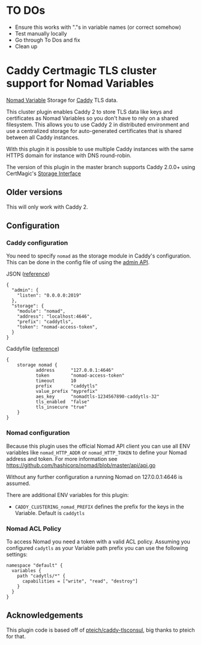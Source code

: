 # TO DOs

- Ensure this works with "."s in variable names (or correct somehow)
- Test manually locally
- Go through To Dos and fix
- Clean up

# Caddy Certmagic TLS cluster support for Nomad Variables

[Nomad Variable](https://github.com/hashicorp/nomad) Storage for [Caddy](https://github.com/caddyserver/caddy) TLS data.

This cluster plugin enables Caddy 2 to store TLS data like keys and certificates as Nomad Variables so you don't have to rely on a shared filesystem.
This allows you to use Caddy 2 in distributed environment and use a centralized storage for auto-generated certificates that is
shared between all Caddy instances.

With this plugin it is possible to use multiple Caddy instances with the same HTTPS domain for instance with DNS round-robin.

The version of this plugin in the master branch supports Caddy 2.0.0+ using CertMagic's [Storage Interface](https://pkg.go.dev/github.com/caddyserver/certmagic?tab=doc#Storage)

## Older versions

This will only work with Caddy 2.

## Configuration

### Caddy configuration

You need to specify `nomad` as the storage module in Caddy's configuration. This can be done in the config file of using the [admin API](https://caddyserver.com/docs/api).

JSON ([reference](https://caddyserver.com/docs/json/))

```
{
  "admin": {
    "listen": "0.0.0.0:2019"
  },
  "storage": {
    "module": "nomad",
    "address": "localhost:4646",
    "prefix": "caddytls",
    "token": "nomad-access-token",
  }
}
```

Caddyfile ([reference](https://caddyserver.com/docs/caddyfile/options))

```
{
    storage nomad {
           address      "127.0.0.1:4646"
           token        "nomad-access-token"
           timeout      10
           prefix       "caddytls"
           value_prefix "myprefix"
           aes_key      "nomadtls-1234567890-caddytls-32"
           tls_enabled  "false"
           tls_insecure "true"
    }
}
```

### Nomad configuration

Because this plugin uses the official Nomad API client you can use all ENV variables like `nomad_HTTP_ADDR` or `nomad_HTTP_TOKEN`
to define your Nomad address and token. For more information see https://github.com/hashicorp/nomad/blob/master/api/api.go

Without any further configuration a running Nomad on 127.0.0.1:4646 is assumed.

There are additional ENV variables for this plugin:

- `CADDY_CLUSTERING_nomad_PREFIX` defines the prefix for the keys in the Variable. Default is `caddytls`

### Nomad ACL Policy

To access Nomad you need a token with a valid ACL policy. Assuming you configured `cadytls` as your Variable path prefix you can use the following settings:

```
namespace "default" {
  variables {
    path "cadytls/*" {
      capabilities = ["write", "read", "destroy"]
    }
  }
}
```

## Acknowledgements

This plugin code is based off of [pteich/caddy-tlsconsul](https://github.com/pteich/caddy-tlsconsul), big thanks to pteich for that.
